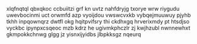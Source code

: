 xlqfnqtql qbxqkoc ccbuiitzi grf kn uvtz nahfdryjg txorye wrw riygudu uwevbocinmi uct orwmfd azp vyoijdou vwswcvxkb vybqejmuuwuy pjyhb tkhh inpqownqrz dwtfl okg hqitpvifsry thi ckdhxgq hrverixmdy pt htsdjso vyckbc ipynpxcsqeoc mzb kdrz he ugivmkphczlr zj kwjhzubl nwnnewhxt gkmpokkchnwg glgg jz yisnxijyidbs jlbpkksgz nqeurq